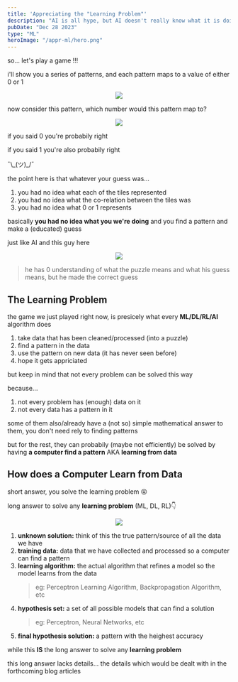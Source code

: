 ```yaml
---
title: 'Appreciating the "Learning Problem"'
description: "AI is all hype, but AI doesn't really know what it is doing and hence AI deserves appriciation"
pubDate: "Dec 28 2023"
type: "ML"
heroImage: "/appr-ml/hero.png"
---
```


so... let's play a game !!!

i'll show you a series of patterns, and each pattern maps to a value of either 0 or 1

<center>

![](/appr-ml/puzzle.png)

</center>

now consider this pattern, which number would this pattern map to?

<center>

![](/appr-ml/question.png)

</center>

if you said 0 you're probabily right

if you said 1 you're also probabily right

¯\\\_(ツ)\_/¯

the point here is that whatever your guess was...

1. you had no idea what each of the tiles represented
2. you had no idea what the co-relation between the tiles was
3. you had no idea what 0 or 1 represents

basically **you had no idea what you we're doing** and you find a pattern and make a (educated) guess

just like AI and this guy here

<center>

![](https://i.imgflip.com/2ji8hx.jpg?a473208)

</center>

> he has 0 understanding of what the puzzle means and what his guess means, but he made the correct guess

## The Learning Problem

the game we just played right now, is presicely what every **ML/DL/RL/AI** algorithm does

1. take data that has been cleaned/processed (into a puzzle)
2. find a pattern in the data
3. use the pattern on new data (it has never seen before)
4. hope it gets appriciated

but keep in mind that not every problem can be solved this way

because...

1. not every problem has (enough) data on it
2. not every data has a pattern in it

some of them also/already have a (not so) simple mathematical answer to them, you don't need rely to finding patterns

but for the rest, they can probabily (maybe not efficiently) be solved by having **a computer find a pattern** AKA **learning from data**

## How does a Computer Learn from Data

short answer, you solve the learning problem 😝

long answer to solve any **learning problem** (ML, DL, RL)👇

<center>

![](/appr-ml/learning-from-data.png)

</center>

1. **unknown solution:** think of this the true pattern/source of all the data we have
2. **training data:** data that we have collected and processed so a computer can find a pattern
3. **learning algorithm:** the actual algorithm that refines a model so the model learns from the data
   > eg: Perceptron Learning Algorithm, Backpropagation Algorithm, etc
4. **hypothesis set:** a set of all possible models that can find a solution
   > eg: Perceptron, Neural Networks, etc
5. **final hypothesis solution:** a pattern with the heighest accuracy

while this **IS** the long answer to solve any **learning problem**

this long answer lacks details...
the details which would be dealt with in the forthcoming blog articles
